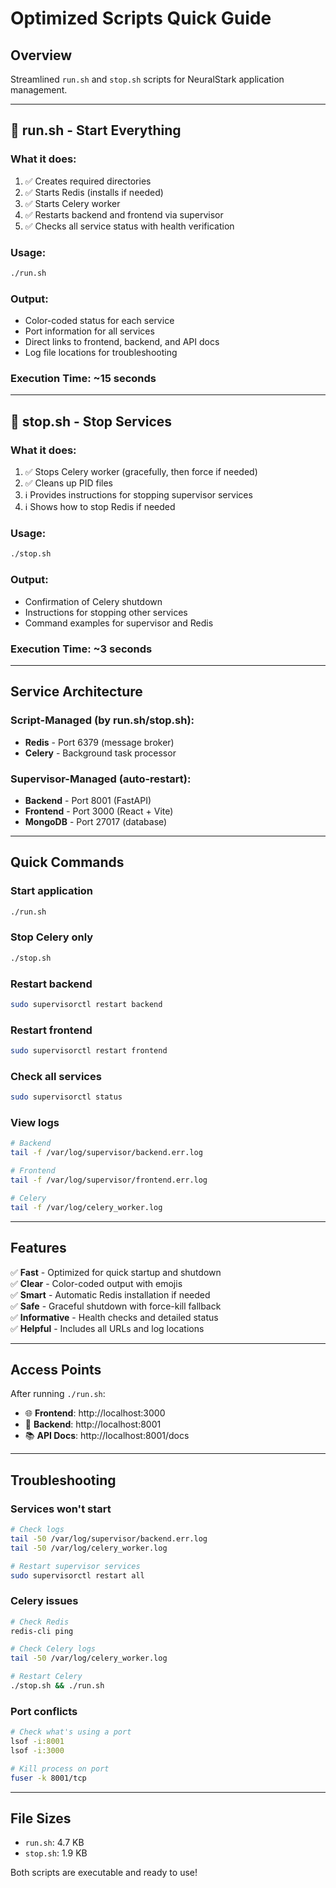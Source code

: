 # Optimized Scripts Quick Guide

## Overview
Streamlined `run.sh` and `stop.sh` scripts for NeuralStark application management.

---

## 🚀 run.sh - Start Everything

### What it does:
1. ✅ Creates required directories
2. ✅ Starts Redis (installs if needed)
3. ✅ Starts Celery worker
4. ✅ Restarts backend and frontend via supervisor
5. ✅ Checks all service status with health verification

### Usage:
```bash
./run.sh
```

### Output:
- Color-coded status for each service
- Port information for all services
- Direct links to frontend, backend, and API docs
- Log file locations for troubleshooting

### Execution Time: ~15 seconds

---

## 🛑 stop.sh - Stop Services

### What it does:
1. ✅ Stops Celery worker (gracefully, then force if needed)
2. ✅ Cleans up PID files
3. ℹ️  Provides instructions for stopping supervisor services
4. ℹ️  Shows how to stop Redis if needed

### Usage:
```bash
./stop.sh
```

### Output:
- Confirmation of Celery shutdown
- Instructions for stopping other services
- Command examples for supervisor and Redis

### Execution Time: ~3 seconds

---

## Service Architecture

### Script-Managed (by run.sh/stop.sh):
- **Redis** - Port 6379 (message broker)
- **Celery** - Background task processor

### Supervisor-Managed (auto-restart):
- **Backend** - Port 8001 (FastAPI)
- **Frontend** - Port 3000 (React + Vite)
- **MongoDB** - Port 27017 (database)

---

## Quick Commands

### Start application
```bash
./run.sh
```

### Stop Celery only
```bash
./stop.sh
```

### Restart backend
```bash
sudo supervisorctl restart backend
```

### Restart frontend
```bash
sudo supervisorctl restart frontend
```

### Check all services
```bash
sudo supervisorctl status
```

### View logs
```bash
# Backend
tail -f /var/log/supervisor/backend.err.log

# Frontend
tail -f /var/log/supervisor/frontend.err.log

# Celery
tail -f /var/log/celery_worker.log
```

---

## Features

✅ **Fast** - Optimized for quick startup and shutdown  
✅ **Clear** - Color-coded output with emojis  
✅ **Smart** - Automatic Redis installation if needed  
✅ **Safe** - Graceful shutdown with force-kill fallback  
✅ **Informative** - Health checks and detailed status  
✅ **Helpful** - Includes all URLs and log locations  

---

## Access Points

After running `./run.sh`:

- 🌐 **Frontend**: http://localhost:3000
- 🔌 **Backend**: http://localhost:8001
- 📚 **API Docs**: http://localhost:8001/docs

---

## Troubleshooting

### Services won't start
```bash
# Check logs
tail -50 /var/log/supervisor/backend.err.log
tail -50 /var/log/celery_worker.log

# Restart supervisor services
sudo supervisorctl restart all
```

### Celery issues
```bash
# Check Redis
redis-cli ping

# Check Celery logs
tail -50 /var/log/celery_worker.log

# Restart Celery
./stop.sh && ./run.sh
```

### Port conflicts
```bash
# Check what's using a port
lsof -i:8001
lsof -i:3000

# Kill process on port
fuser -k 8001/tcp
```

---

## File Sizes
- `run.sh`: 4.7 KB
- `stop.sh`: 1.9 KB

Both scripts are executable and ready to use!
